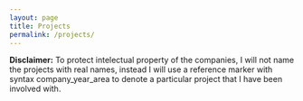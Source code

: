 ```yaml
---
layout: page
title: Projects
permalink: /projects/
---
```


**Disclaimer:** To protect intelectual property of the companies, I will not name the projects with real names, instead I will use a reference marker with syntax company_year_area to denote a particular project that I have been involved with.
 
